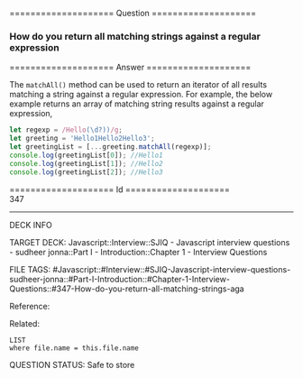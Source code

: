 ==================== Question ====================  

### How do you return all matching strings against a regular expression  

==================== Answer ====================  

The `matchAll()` method can be used to return an iterator of all results
matching a string against a regular expression. For example, the below example
returns an array of matching string results against a regular expression,

```javascript
let regexp = /Hello(\d?))/g;
let greeting = 'Hello1Hello2Hello3';
let greetingList = [...greeting.matchAll(regexp)];
console.log(greetingList[0]); //Hello1
console.log(greetingList[1]); //Hello2
console.log(greetingList[2]); //Hello3
```

==================== Id ====================  
347
<!--ID: 1707879824114-->

---

DECK INFO

TARGET DECK: Javascript::Interview::SJIQ - Javascript interview questions - sudheer jonna::Part I - Introduction::Chapter 1 - Interview Questions

FILE TAGS: #Javascript::#Interview::#SJIQ-Javascript-interview-questions-sudheer-jonna::#Part-I-Introduction::#Chapter-1-Interview-Questions::#347-How-do-you-return-all-matching-strings-aga

Reference:

Related:

```dataview
LIST
where file.name = this.file.name
```
QUESTION STATUS: Safe to store
